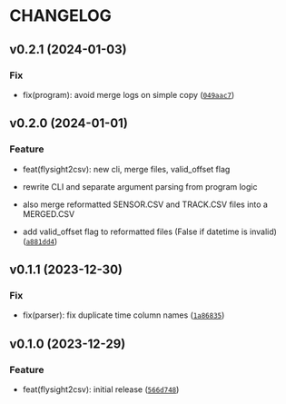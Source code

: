 # CHANGELOG 

## v0.2.1 (2024-01-03)

### Fix

* fix(program): avoid merge logs on simple copy ([`049aac7`](https://github.com/yoleg/flysight2csv/commit/049aac750be99d402589bc1f7001eaa441001fe2))

## v0.2.0 (2024-01-01)

### Feature

* feat(flysight2csv): new cli, merge files, valid_offset flag

* rewrite CLI and separate argument parsing from program logic
* also merge reformatted SENSOR.CSV and TRACK.CSV files into a MERGED.CSV
* add valid_offset flag to reformatted files (False if datetime is invalid) ([`a881dd4`](https://github.com/yoleg/flysight2csv/commit/a881dd4eb7ca02a491d266d5b5bd2745fa9b3f58))

## v0.1.1 (2023-12-30)

### Fix

* fix(parser): fix duplicate time column names ([`1a86835`](https://github.com/yoleg/flysight2csv/commit/1a86835b108ae754d065d1757b184c1735a698ba))

## v0.1.0 (2023-12-29)

### Feature

* feat(flysight2csv): initial release ([`566d748`](https://github.com/yoleg/flysight2csv/commit/566d7487b1873485ea43a71a34fe40e10040b4f4))

